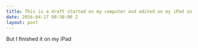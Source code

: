 ```yaml
---
title: This is a draft started on my computer and edited on my iPad in GitHub
date: 2016-04-17 08:38:00 Z
layout: post
---
```


But I finished it on my iPad
